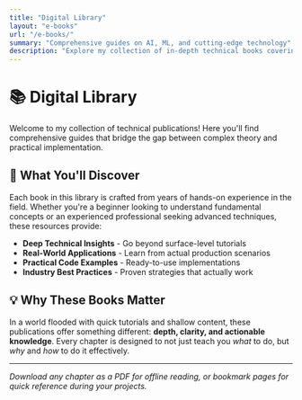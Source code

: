 ```yaml
---
title: "Digital Library"
layout: "e-books"
url: "/e-books/"
summary: "Comprehensive guides on AI, ML, and cutting-edge technology"
description: "Explore my collection of in-depth technical books covering artificial intelligence, machine learning, and modern software development. Each publication offers practical insights backed by real-world experience."
---
```


# 📚 Digital Library

Welcome to my collection of technical publications! Here you'll find comprehensive guides that bridge the gap between complex theory and practical implementation.

## 🎯 What You'll Discover

Each book in this library is crafted from years of hands-on experience in the field. Whether you're a beginner looking to understand fundamental concepts or an experienced professional seeking advanced techniques, these resources provide:

- **Deep Technical Insights** - Go beyond surface-level tutorials
- **Real-World Applications** - Learn from actual production scenarios  
- **Practical Code Examples** - Ready-to-use implementations
- **Industry Best Practices** - Proven strategies that actually work

## 💡 Why These Books Matter

In a world flooded with quick tutorials and shallow content, these publications offer something different: **depth, clarity, and actionable knowledge**. Every chapter is designed to not just teach you *what* to do, but *why* and *how* to do it effectively.

---

*Download any chapter as a PDF for offline reading, or bookmark pages for quick reference during your projects.*